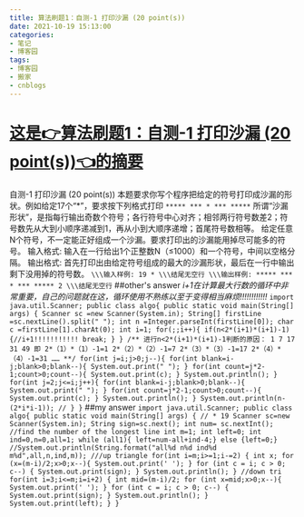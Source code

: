 ```yaml
---
title: 算法刷题1：自测-1 打印沙漏 (20 point(s))
date: 2021-10-19 15:13:00
categories:
- 笔记
- 博客园
tags:
- 博客园
- 搬家
- cnblogs
---
```

# [这是👉算法刷题1：自测-1 打印沙漏 (20 point(s))👈的摘要](../../../../2021/10/19/cnblog_15426990/)
<!--more-->
自测-1 打印沙漏 (20 point(s)) 本题要求你写个程序把给定的符号打印成沙漏的形状。例如给定17个“*”，要求按下列格式打印 ``` *****
*** * *** ***** ```
所谓“沙漏形状”，是指每行输出奇数个符号；各行符号中心对齐；相邻两行符号数差2；符号数先从大到小顺序递减到1，再从小到大顺序递增；首尾符号数相等。
给定任意N个符号，不一定能正好组成一个沙漏。要求打印出的沙漏能用掉尽可能多的符号。 输入格式:
输入在一行给出1个正整数N（≤1000）和一个符号，中间以空格分隔。 输出格式:
首先打印出由给定符号组成的最大的沙漏形状，最后在一行中输出剩下没用掉的符号数。 ``` \\\输入样例: 19 * \\\结尾无空行 \\\输出样例:
***** *** * *** ***** 2 \\\结尾无空行 ``` ##other's answer
*i+1在计算最大行数的循环中非常重要，自己的问题就在这，循环使用不熟练以至于变得相当麻烦!!!!!!!!!!!!* ``` import
java.util.Scanner; public class algo{ public static void main(String[] args) {
Scanner sc =new Scanner(System.in); String[] firstLine =sc.nextLine().split("
"); int n =Integer.parseInt(firstLine[0]); char c =firstLine[1].charAt(0); int
i=1; for(;;i++){ if(n<2*(i+1)*(i+1)-1){//i+1!!!!!!!!!!! break; } } /**
进行n<2*(i+1)*(i+1)-1判断的原因： 1 7 17 31 49 即 2*（1）*（1）-1=1 2*（2）*（2）-1=7
2*（3）*（3）-1=17 2*（4）*（4）-1=31 …… **/ for(int j=i;j>0;j--){ for(int
blank=i-j;blank>0;blank--){ System.out.print(" "); } for(int
count=j*2-1;count>0;count--){ System.out.print(c); } System.out.println(); }
for(int j=2;j<=i;j++){ for(int blank=i-j;blank>0;blank--){ System.out.print("
"); } for(int count=j*2-1;count>0;count--){ System.out.print(c); }
System.out.println(); } System.out.println(n-(2*i*i-1)); // } } ``` ##my
answer ``` import java.util.Scanner; public class algo{ public static void
main(String[] args) { // * 19 Scanner sc=new Scanner(System.in); String
sign=sc.next(); int num= sc.nextInt(); //find the number of the longest line
int m=1; int left=0; int ind=0,n=0,all=1; while (all1){ left=num-all+ind-4;}
else {left=0;} //System.out.println(String.format("all%d n%d ind%d
m%d",all,n,ind,m)); ///up triangle for(int i=m;i>=1;i-=2) { int x; for
(x=(m-i)/2;x>0;x--){ System.out.print(' '); } for (int c = i; c > 0; c--) {
System.out.print(sign); } System.out.println(); } //down tri for(int
i=3;i<=m;i=i+2) { int mid=(m-i)/2; for (int x=mid;x>0;x--){ System.out.print('
'); } for (int c = i; c > 0; c--) { System.out.print(sign); }
System.out.println(); } System.out.print(left); } } ```


